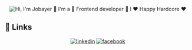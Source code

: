 
<p align="center">
  <img src="https://i.ibb.co.com/HpgfX2p6/Black-Yellow-Modern-Programmer-Linked-In-Banner-1.png" alt="Hi, I'm Jobayer 👋 I'm a 🚀 Frontend developer 🚀 I ❤️ Happy Hardcore ❤️">
</p>

## :link: Links

<p align="center">
<a href="https://www.linkedin.com/in/md-abu-jobayer/"><img src="https://img.icons8.com/color/96/000000/linkedin.png" alt="linkedin"/></a>
  <a href="https://www.facebook.com/jobayer.ahmedrony.92"><img src="https://img.icons8.com/color/96/000000/facebook.png" alt="facebook"/></a>

</p>
<!--
**Rayhan-Rony/rayhan-rony** is a ✨ _special_ ✨ repository because its `README.md` (this file) appears on your GitHub profile.

Here are some ideas to get you started:

- 🔭 I’m currently working on ...
- 🌱 I’m currently learning ...
- 👯 I’m looking to collaborate on ...
- 🤔 I’m looking for help with ...
- 💬 Ask me about ...
- 📫 How to reach me: ...
- 😄 Pronouns: ...
- ⚡ Fun fact: ...
-->
